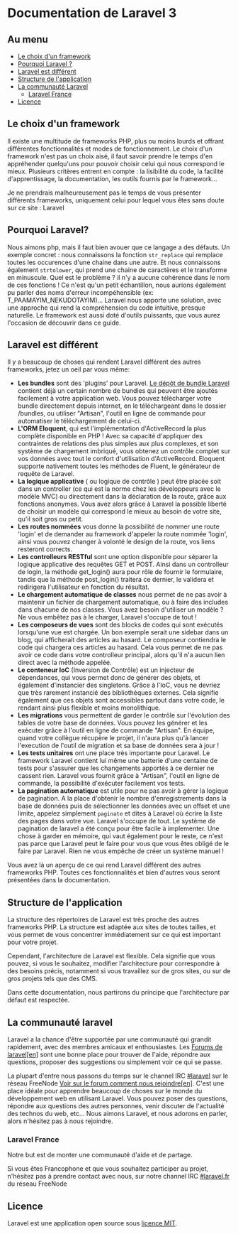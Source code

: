 # Documentation de Laravel 3

## Au menu

- [Le choix d'un framework](#le-choix-d-un-framework)
- [Pourquoi Laravel ?](#pourquoi-Laravel)
- [Laravel est différent](#Laravel-est-different)
- [Structure de l'application](#structure-de-l-application)
- [La communauté Laravel](#Laravel-community)
    - [Laravel France](#Laravel-France)
- [Licence](#Laravel-license)

<a name="le-choix-d-un-framework"></a>
## Le choix d'un framework

Il existe une multitude de frameworks PHP, plus ou moins lourds et offrant différentes fonctionnalités et modes de fonctionnement. Le choix d'un framework n'est pas un choix aisé, il faut savoir prendre le temps d'en appréhender quelqu'uns pour pouvoir choisir celui qui nous correspond le mieux. Plusieurs critères entrent en compte : la lisibilité du code, la facilité d'apprentissage, la documentation, les outils fournis par le framework...

Je ne prendrais malheureusement pas le temps de vous présenter différents frameworks, uniquement celui pour lequel vous êtes sans doute sur ce site : Laravel


<a name="pourquoi-Laravel"></a>
## Pourquoi Laravel?

Nous aimons php, mais il faut bien avouer que ce langage a des défauts. Un exemple concret : nous connaissons la fonction `str_replace` qui remplace toutes les occurences d'une chaine dans une autre. Et nous connaissons également `strtolower`, qui prend une chaine de caractères et le transforme en minuscule. Quel est le problème ? il n'y a aucune cohérence dans le nom de ces fonctions ! Ce n'est qu'un petit échantillon, nous aurions également pu parler des noms d'erreur incompéhensible (ex: T_PAAMAYIM_NEKUDOTAYIM)...
Laravel nous apporte une solution, avec une approche qui rend la compréhension du code intuitive, presque naturelle. Le framework est aussi doté d'outils puissants, que vous aurez l'occasion de découvrir dans ce guide.

<a name="Laravel-est-different"></a>
## Laravel est différent

Il y a beaucoup de choses qui rendent Laravel différent des autres frameworks, jetez un oeil par vous même:

- **Les bundles** sont des 'plugins' pour Laravel. [Le dépôt de bundle Laravel](http://bundles.laravel.com/) contient déjà un certain nombre de bundles qui peuvent être ajoutés facilement à votre application web. Vous pouvez télécharger votre bundle directement depuis internet, en le téléchargeant dans le dossier /bundles, ou utiliser "Artisan", l'outil en ligne de commande pour automatiser le téléchargement de celui-ci.
- **L'ORM Eloquent**, qui est l'implémentation d'ActiveRecord la plus complète disponible en PHP ! Avec sa capacité d'appliquer des contraintes de relations des plus simples aux plus complexes, et son système de chargement imbriqué, vous obtenez un contrôle complet sur vos données avec tout le confort d'utilisation d'ActiveRecord. Eloquent supporte nativement toutes les méthodes de Fluent, le générateur de requête de Laravel.
- **La logique applicative** ( ou logique de contrôle ) peut être placée soit dans un controller (ce qui est la norme chez les développeurs avec le modèle MVC) ou directement dans la déclaration de la route, grâce aux fonctions anonymes. Vous avez alors grâce à Laravel la possible liberté de choisir un modèle qui correspond le mieux au besoin de votre site, qu'il soit gros ou petit.
- **Les routes nommées** vous donne la possibilité de nommer une route 'login' et de demander au framework d'appeler la route nommée 'login', ainsi vous pouvez changer à volonté le design de la route, vos liens resteront corrects.
- **Les controlleurs RESTful** sont une option disponible pour séparer la logique applicative des requêtes GET et POST. Ainsi dans un controlleur de login, la méthode get_login() aura pour rôle de fournir le formulaire, tandis que la méthode post_login() traitera ce dernier, le validera et redirigera l'utilisateur en fonction du résultat.
- **Le chargement automatique de classes** nous permet de ne pas avoir à maintenir un fichier de chargement automatique, ou à faire des includes dans chacune de nos classes. Vous avez besoin d'utiliser un modèle ? Ne vous embêtez pas à le charger, Laravel s'occupe de tout !
- **Les composeurs de vues** sont des blocks de codes qui sont exécutés lorsqu'une vue est chargée. Un bon exemple serait une sidebar dans un blog, qui afficherait des articles au hasard. Le composeur contiendra le code qui chargera ces articles au hasard. Cela vous permet de ne pas avoir ce code dans votre controlleur principal, alors qu'il n'a aucun lien direct avec la méthode appelée.
- **Le conteneur IoC** (Inversion de Contrôle) est un injecteur de dépendances, qui vous permet donc de générer des objets, et également d'instancier des singletons. Grâce à l'IoC, vous ne devriez que très rarement instancié des bibliothèques externes. Cela signifie également que ces objets sont accessibles partout dans votre code, le rendant ainsi plus flexible et moins monolithique. 
- **Les migrations** vous permettent de garder le contrôle sur l'évolution des tables de votre base de données. Vous pouvez les générer et les exécuter grâce à l'outil en ligne de commande "Artisan". En équipe, quand votre collègue récupère le projet, il n'aura plus qu'à lancer l'execution de l'outil de migration et sa base de données sera à jour !
- **Les tests unitaires** ont une place très importante pour Laravel. Le framework Laravel contient lui même une batterie d'une centaine de tests pour s'assurer que les changements apportés à ce dernier ne cassent rien. Laravel vous fournit grâce à "Artisan", l'outil en ligne de commande, la possibilité d'exécuter facilement vos tests.
- **La pagination automatique** est utile pour ne pas avoir à gérer la logique de pagination. A la place d'obtenir le nombre d'enregistrements dans la base de données puis de sélectionner les données avec un offset et une limite, appelez simplement `paginate` et dites à Laravel où écrire la liste des pages dans votre vue. Laravel s'occupe de tout. Le système de pagination de laravel a été conçu pour être facile à implementer. Une chose à garder en mémoire, qui vaut également pour le reste, ce n'est pas parce que Laravel peut le faire pour vous que vous êtes obligé de le faire par Laravel. Rien ne vous empêche de créer un système manuel !

Vous avez là un aperçu de ce qui rend Laravel différent des autres frameworks PHP. Toutes ces fonctionnalités et bien d'autres vous seront présentées dans la documentation.

<a name="structure-de-l-application"></a>
## Structure de l'application

La structure des répertoires de Laravel est très proche des autres frameworks PHP. La structure est adaptée aux sites de toutes tailles, et vous permet de vous concentrer immédiatement sur ce qui est important pour votre projet.

Cependant, l'architecture de Laravel est flexible. Cela signifie que vous pouvez, si vous le souhaitez, modifier l'architecture pour correspondre à des besoins précis, notamment si vous travaillez sur de gros sites, ou sur de gros projets tels que des CMS.

Dans cette documentation, nous partirons du principe que l'architecture par défaut est respectée. 

<a name="Laravel-community"></a>
## La communauté laravel

Laravel a la chance d'être supportée par une communauté qui grandit rapidement, avec des membres amicaux et enthousiastes. Les [Forums de laravel[en]](http://forums.Laravel.com) sont une bonne place pour trouver de l'aide, répondre aux questions, proposer des suggestions ou simplement voir ce qui se passe.

La plupart d'entre nous passons du temps sur le channel IRC [#laravel](irc://freenode.net/laravel) sur le réseau FreeNode [Voir sur le forum comment nous rejoindre[en]](http://forums.laravel.com/viewtopic.php?id=671). C'est une place idéale pour apprendre beaucoup de choses sur le monde du développement web en utilisant Laravel. Vous pouvez poser des questions, répondre aux questions des autres personnes, venir discuter de l'actualité des technos du web, etc... Nous aimons Laravel, et nous adorons en parler, alors n'hésitez pas à nous rejoindre.

### Laravel France

Notre but est de monter une communauté d'aide et de partage.

Si vous êtes Francophone et que vous souhaitez participer au projet, n'hésitez pas à prendre contact avec nous, sur notre channel IRC [#laravel.fr](irc://freenode.net/laravel.fr) du réseau FreeNode


<a name="Laravel-license"></a>
## Licence

Laravel est une application open source sous [licence MIT](http://www.opensource.org/licenses/mit-license.php).
